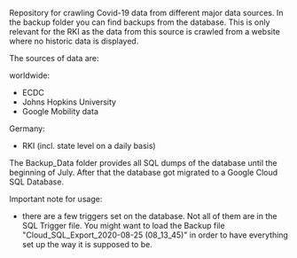 Repository for crawling Covid-19 data from different major data sources.
In the backup folder you can find backups from the database. This is only relevant for the RKI as the data from this source is crawled from a website where no historic data is displayed. 

The sources of data are:

worldwide:

- ECDC
- Johns Hopkins University
- Google Mobility data


Germany:
- RKI (incl. state level on a daily basis)

The Backup_Data folder provides all SQL dumps of the database until the beginning of July. After that the database got migrated to a Google Cloud SQL Database.

Important note for usage: 
- there  are a few triggers set on the database. Not all of them are in the SQL Trigger file. You might want to load the Backup file "Cloud_SQL_Export_2020-08-25 (08_13_45)" in order to have everything set up the way it is supposed to be.

